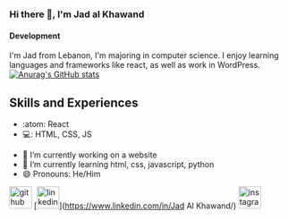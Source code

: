 ### Hi there 👋, I'm Jad al Khawand
#### Development
I'm Jad from Lebanon, I'm majoring in computer science. I enjoy learning languages and frameworks like react, as well as work in WordPress.
[![Anurag's GitHub stats](https://github-readme-stats.vercel.app/api?username=JadalKhawand)](https://github.com/anuraghazra/github-readme-stats)
## Skills and Experiences
* :atom: React
* 💻: HTML, CSS, JS

- 🔭 I’m currently working on a website 
- 🌱 I’m currently learning html, css, javascript, python 
- 😄 Pronouns: He/Him 


[<img src='https://cdn.jsdelivr.net/npm/simple-icons@3.0.1/icons/github.svg' alt='github' height='40'>](https://github.com/JadalKhawand)  [<img src='https://cdn.jsdelivr.net/npm/simple-icons@3.0.1/icons/linkedin.svg' alt='linkedin' height='40'>](https://www.linkedin.com/in/Jad Al Khawand/)  [<img src='https://cdn.jsdelivr.net/npm/simple-icons@3.0.1/icons/instagram.svg' alt='instagram' height='40'>](https://www.instagram.com/Jadkhawand_/)  
